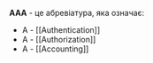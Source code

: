 **AAA** - це абревіатура, яка означає:
- A - [[Authentication]]
- A - [[Authorization]]
- A - [[Accounting]]
